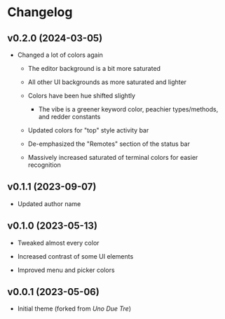 # Changelog

## v0.2.0 (2024-03-05)

- Changed a lot of colors again

  - The editor background is a bit more saturated

  - All other UI backgrounds as more saturated and lighter

  - Colors have been hue shifted slightly

    - The vibe is a greener keyword color, peachier types/methods, and redder constants

  - Updated colors for "top" style activity bar

  - De-emphasized the "Remotes" section of the status bar

  - Massively increased saturated of terminal colors for easier recognition

## v0.1.1 (2023-09-07)

- Updated author name

## v0.1.0 (2023-05-13)

- Tweaked almost every color

- Increased contrast of some UI elements

- Improved menu and picker colors

## v0.0.1 (2023-05-06)

- Initial theme (forked from _Uno Due Tre_)
